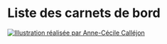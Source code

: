 # Liste des carnets de bord 

[![Illustration réalisée par Anne-Cécile Calléjon](https://nextcloud.datactivist.coop/s/e4mePL8wn8LEMwM/preview)](https://datactivist.coop/challengedata3/baugeenanjou)
